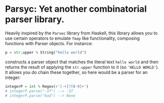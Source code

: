 # Parsyc: Yet another combinatorial parser library.

Heavily inspired by the `Parsec` library from Haskell, this library allows you to
use certain operators to emulate `fmap` like functionality, composing functions with
Parser objects. For instance:

```py
p = str.upper % String("hello world")
```

constructs a parser object that matches the literal text `hello world` and then returns
the result of applying the `str.upper` function to it (so `'HELLO WORLD'`). It allows
you do chain these together, so here would be a parser for an integer:

```py
integerP = int % Regex(r'[-+]?[0-9]+')
# integerP.parse("-37") --> -37
# integerP.parse("bad") --> None
```
